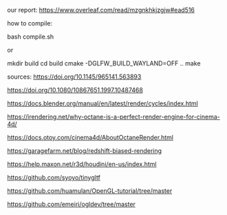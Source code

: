 our report:
https://www.overleaf.com/read/mzgnkhkjzgjw#ead516


how to compile:

bash compile.sh

or

mkdir build
cd build
cmake -DGLFW_BUILD_WAYLAND=OFF ..
make


sources:
https://doi.org/10.1145/965141.563893

https://doi.org/10.1080/10867651.1997.10487468

https://docs.blender.org/manual/en/latest/render/cycles/index.html

https://irendering.net/why-octane-is-a-perfect-render-engine-for-cinema-4d/

https://docs.otoy.com/cinema4d/AboutOctaneRender.html

https://garagefarm.net/blog/redshift-biased-rendering

https://help.maxon.net/r3d/houdini/en-us/index.html

https://github.com/syoyo/tinygltf

https://github.com/huamulan/OpenGL-tutorial/tree/master

https://github.com/emeiri/ogldev/tree/master
